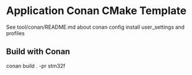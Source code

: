 # Application Conan CMake Template

See tool/conan/README.md about conan config install user_settings and profiles

## Build with Conan

  conan build . -pr stm32f

